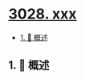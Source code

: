 # [3028. xxx](https://github.com/Tdahuyou/TNotes.leetcode/tree/main/notes/3028.%20xxx)

<!-- region:toc -->

- [1. 📝 概述](#1--概述)

<!-- endregion:toc -->

## 1. 📝 概述

